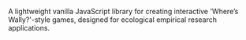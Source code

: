 A lightweight vanilla JavaScript library for creating interactive 'Where’s Wally?'-style games, designed for ecological empirical research applications.